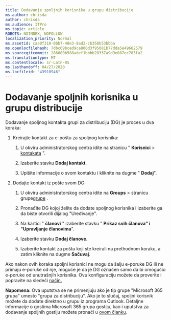 ```yaml
---
title: Dodavanje spoljnih korisnika u grupu distribucije
ms.author: chrisda
author: chrisda
ms.audience: ITPro
ms.topic: article
ROBOTS: NOINDEX, NOFOLLOW
localization_priority: Normal
ms.assetid: caa0f310-0bb7-48e3-8ad2-cb358b53bbba
ms.openlocfilehash: 7dbc69bced9ca800d3f95081b77dda5e49662579
ms.sourcegitcommit: 286000b588adef1bbbb28337a9d9e087ec783fa2
ms.translationtype: MT
ms.contentlocale: sr-Latn-RS
ms.lasthandoff: 04/27/2020
ms.locfileid: "43910946"
---
```

# <a name="add-external-users-to-a-distribution-group"></a>Dodavanje spoljnih korisnika u grupu distribucije

Dodavanje spoljnog kontakta grupi za distribuciju (DG) je proces u dva koraka:
  
1. Kreirajte kontakt za e-poštu za spoljnog korisnika:
    
    1. U okviru administratorskog centra idite na stranicu " **Korisnici** > [kontakata](https://admin.microsoft.com/adminportal/home#/Contact) ". 
    
    2. Izaberite stavku **Dodaj kontakt**.
    
    3. Upišite informacije o svom kontaktu i kliknite na dugme " **Dodaj**".
    
2. Dodajte kontakt iz pošte svom DG:
    
    1. U okviru administratorskog centra idite na **Groups** > stranicu grupe[grupe](https://admin.microsoft.com/adminportal/home#/groups) . 
    
    2. Pronađite DG kojoj želite da dodate spoljnog korisnika i izaberite ga da biste otvorili dijalog "Uređivanje".
    
    3. Na kartici " **članovi** " izaberite stavku " **Prikaz svih članova" i "Upravljanje članovima**". 
    
    4. Izaberite stavku **Dodaj članove**.
    
    5. Izaberite kontakt za poštu koji ste kreirali na prethodnom koraku, a zatim kliknite na dugme **Sačuvaj**.
    
Ako nakon ovih koraka spoljni korisnici ne mogu da šalju e-poruke DG ili ne primaju e-poruke od nje, moguće je da je DG označen samo da bi omogućio e-poruke od unutrašnjih korisnika. Ovu konfiguraciju možete da proverite i popravite na sledeći [način.](https://docs.microsoft.com/exchange/mail-flow-best-practices/non-delivery-reports-in-exchange-online/fix-error-code-5-7-133-in-exchange-online)
  
 **Napomena:** Ova uputstva se ne primenjuju ako je tip grupe "Microsoft 365 grupa" umesto "grupa za distribuciju". Ako je to slučaj, spoljni korisnik možete da dodate direktno u grupu iz programa Outlook. Detaljne informacije o gostima Microsoft 365 grupa gostiju, kao i uputstva za dodavanje spoljnih gostiju možete pronaći u [ovom članku](https://support.office.com/article/Guest-access-in-Office-365-Groups-bfc7a840-868f-4fd6-a390-f347bf51aff6.aspx).
  